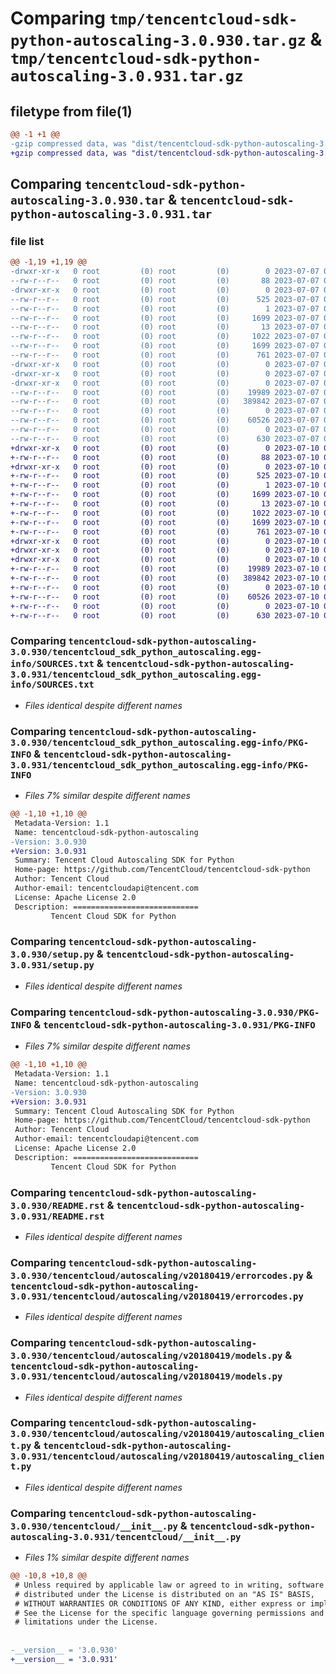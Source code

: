 # Comparing `tmp/tencentcloud-sdk-python-autoscaling-3.0.930.tar.gz` & `tmp/tencentcloud-sdk-python-autoscaling-3.0.931.tar.gz`

## filetype from file(1)

```diff
@@ -1 +1 @@
-gzip compressed data, was "dist/tencentcloud-sdk-python-autoscaling-3.0.930.tar", last modified: Fri Jul  7 00:16:27 2023, max compression
+gzip compressed data, was "dist/tencentcloud-sdk-python-autoscaling-3.0.931.tar", last modified: Mon Jul 10 00:30:24 2023, max compression
```

## Comparing `tencentcloud-sdk-python-autoscaling-3.0.930.tar` & `tencentcloud-sdk-python-autoscaling-3.0.931.tar`

### file list

```diff
@@ -1,19 +1,19 @@
-drwxr-xr-x   0 root         (0) root         (0)        0 2023-07-07 00:16:27.000000 tencentcloud-sdk-python-autoscaling-3.0.930/
--rw-r--r--   0 root         (0) root         (0)       88 2023-07-07 00:16:27.000000 tencentcloud-sdk-python-autoscaling-3.0.930/setup.cfg
-drwxr-xr-x   0 root         (0) root         (0)        0 2023-07-07 00:16:27.000000 tencentcloud-sdk-python-autoscaling-3.0.930/tencentcloud_sdk_python_autoscaling.egg-info/
--rw-r--r--   0 root         (0) root         (0)      525 2023-07-07 00:16:27.000000 tencentcloud-sdk-python-autoscaling-3.0.930/tencentcloud_sdk_python_autoscaling.egg-info/SOURCES.txt
--rw-r--r--   0 root         (0) root         (0)        1 2023-07-07 00:16:27.000000 tencentcloud-sdk-python-autoscaling-3.0.930/tencentcloud_sdk_python_autoscaling.egg-info/dependency_links.txt
--rw-r--r--   0 root         (0) root         (0)     1699 2023-07-07 00:16:27.000000 tencentcloud-sdk-python-autoscaling-3.0.930/tencentcloud_sdk_python_autoscaling.egg-info/PKG-INFO
--rw-r--r--   0 root         (0) root         (0)       13 2023-07-07 00:16:27.000000 tencentcloud-sdk-python-autoscaling-3.0.930/tencentcloud_sdk_python_autoscaling.egg-info/top_level.txt
--rw-r--r--   0 root         (0) root         (0)     1022 2023-07-07 00:16:26.000000 tencentcloud-sdk-python-autoscaling-3.0.930/setup.py
--rw-r--r--   0 root         (0) root         (0)     1699 2023-07-07 00:16:27.000000 tencentcloud-sdk-python-autoscaling-3.0.930/PKG-INFO
--rw-r--r--   0 root         (0) root         (0)      761 2023-07-07 00:16:26.000000 tencentcloud-sdk-python-autoscaling-3.0.930/README.rst
-drwxr-xr-x   0 root         (0) root         (0)        0 2023-07-07 00:16:27.000000 tencentcloud-sdk-python-autoscaling-3.0.930/tencentcloud/
-drwxr-xr-x   0 root         (0) root         (0)        0 2023-07-07 00:16:27.000000 tencentcloud-sdk-python-autoscaling-3.0.930/tencentcloud/autoscaling/
-drwxr-xr-x   0 root         (0) root         (0)        0 2023-07-07 00:16:27.000000 tencentcloud-sdk-python-autoscaling-3.0.930/tencentcloud/autoscaling/v20180419/
--rw-r--r--   0 root         (0) root         (0)    19989 2023-07-07 00:16:26.000000 tencentcloud-sdk-python-autoscaling-3.0.930/tencentcloud/autoscaling/v20180419/errorcodes.py
--rw-r--r--   0 root         (0) root         (0)   389842 2023-07-07 00:16:26.000000 tencentcloud-sdk-python-autoscaling-3.0.930/tencentcloud/autoscaling/v20180419/models.py
--rw-r--r--   0 root         (0) root         (0)        0 2023-07-07 00:16:26.000000 tencentcloud-sdk-python-autoscaling-3.0.930/tencentcloud/autoscaling/v20180419/__init__.py
--rw-r--r--   0 root         (0) root         (0)    60526 2023-07-07 00:16:26.000000 tencentcloud-sdk-python-autoscaling-3.0.930/tencentcloud/autoscaling/v20180419/autoscaling_client.py
--rw-r--r--   0 root         (0) root         (0)        0 2023-07-07 00:16:26.000000 tencentcloud-sdk-python-autoscaling-3.0.930/tencentcloud/autoscaling/__init__.py
--rw-r--r--   0 root         (0) root         (0)      630 2023-07-07 00:16:26.000000 tencentcloud-sdk-python-autoscaling-3.0.930/tencentcloud/__init__.py
+drwxr-xr-x   0 root         (0) root         (0)        0 2023-07-10 00:30:24.000000 tencentcloud-sdk-python-autoscaling-3.0.931/
+-rw-r--r--   0 root         (0) root         (0)       88 2023-07-10 00:30:24.000000 tencentcloud-sdk-python-autoscaling-3.0.931/setup.cfg
+drwxr-xr-x   0 root         (0) root         (0)        0 2023-07-10 00:30:24.000000 tencentcloud-sdk-python-autoscaling-3.0.931/tencentcloud_sdk_python_autoscaling.egg-info/
+-rw-r--r--   0 root         (0) root         (0)      525 2023-07-10 00:30:24.000000 tencentcloud-sdk-python-autoscaling-3.0.931/tencentcloud_sdk_python_autoscaling.egg-info/SOURCES.txt
+-rw-r--r--   0 root         (0) root         (0)        1 2023-07-10 00:30:24.000000 tencentcloud-sdk-python-autoscaling-3.0.931/tencentcloud_sdk_python_autoscaling.egg-info/dependency_links.txt
+-rw-r--r--   0 root         (0) root         (0)     1699 2023-07-10 00:30:24.000000 tencentcloud-sdk-python-autoscaling-3.0.931/tencentcloud_sdk_python_autoscaling.egg-info/PKG-INFO
+-rw-r--r--   0 root         (0) root         (0)       13 2023-07-10 00:30:24.000000 tencentcloud-sdk-python-autoscaling-3.0.931/tencentcloud_sdk_python_autoscaling.egg-info/top_level.txt
+-rw-r--r--   0 root         (0) root         (0)     1022 2023-07-10 00:30:24.000000 tencentcloud-sdk-python-autoscaling-3.0.931/setup.py
+-rw-r--r--   0 root         (0) root         (0)     1699 2023-07-10 00:30:24.000000 tencentcloud-sdk-python-autoscaling-3.0.931/PKG-INFO
+-rw-r--r--   0 root         (0) root         (0)      761 2023-07-10 00:30:24.000000 tencentcloud-sdk-python-autoscaling-3.0.931/README.rst
+drwxr-xr-x   0 root         (0) root         (0)        0 2023-07-10 00:30:24.000000 tencentcloud-sdk-python-autoscaling-3.0.931/tencentcloud/
+drwxr-xr-x   0 root         (0) root         (0)        0 2023-07-10 00:30:24.000000 tencentcloud-sdk-python-autoscaling-3.0.931/tencentcloud/autoscaling/
+drwxr-xr-x   0 root         (0) root         (0)        0 2023-07-10 00:30:24.000000 tencentcloud-sdk-python-autoscaling-3.0.931/tencentcloud/autoscaling/v20180419/
+-rw-r--r--   0 root         (0) root         (0)    19989 2023-07-10 00:30:24.000000 tencentcloud-sdk-python-autoscaling-3.0.931/tencentcloud/autoscaling/v20180419/errorcodes.py
+-rw-r--r--   0 root         (0) root         (0)   389842 2023-07-10 00:30:24.000000 tencentcloud-sdk-python-autoscaling-3.0.931/tencentcloud/autoscaling/v20180419/models.py
+-rw-r--r--   0 root         (0) root         (0)        0 2023-07-10 00:30:24.000000 tencentcloud-sdk-python-autoscaling-3.0.931/tencentcloud/autoscaling/v20180419/__init__.py
+-rw-r--r--   0 root         (0) root         (0)    60526 2023-07-10 00:30:24.000000 tencentcloud-sdk-python-autoscaling-3.0.931/tencentcloud/autoscaling/v20180419/autoscaling_client.py
+-rw-r--r--   0 root         (0) root         (0)        0 2023-07-10 00:30:24.000000 tencentcloud-sdk-python-autoscaling-3.0.931/tencentcloud/autoscaling/__init__.py
+-rw-r--r--   0 root         (0) root         (0)      630 2023-07-10 00:30:24.000000 tencentcloud-sdk-python-autoscaling-3.0.931/tencentcloud/__init__.py
```

### Comparing `tencentcloud-sdk-python-autoscaling-3.0.930/tencentcloud_sdk_python_autoscaling.egg-info/SOURCES.txt` & `tencentcloud-sdk-python-autoscaling-3.0.931/tencentcloud_sdk_python_autoscaling.egg-info/SOURCES.txt`

 * *Files identical despite different names*

### Comparing `tencentcloud-sdk-python-autoscaling-3.0.930/tencentcloud_sdk_python_autoscaling.egg-info/PKG-INFO` & `tencentcloud-sdk-python-autoscaling-3.0.931/tencentcloud_sdk_python_autoscaling.egg-info/PKG-INFO`

 * *Files 7% similar despite different names*

```diff
@@ -1,10 +1,10 @@
 Metadata-Version: 1.1
 Name: tencentcloud-sdk-python-autoscaling
-Version: 3.0.930
+Version: 3.0.931
 Summary: Tencent Cloud Autoscaling SDK for Python
 Home-page: https://github.com/TencentCloud/tencentcloud-sdk-python
 Author: Tencent Cloud
 Author-email: tencentcloudapi@tencent.com
 License: Apache License 2.0
 Description: ============================
         Tencent Cloud SDK for Python
```

### Comparing `tencentcloud-sdk-python-autoscaling-3.0.930/setup.py` & `tencentcloud-sdk-python-autoscaling-3.0.931/setup.py`

 * *Files identical despite different names*

### Comparing `tencentcloud-sdk-python-autoscaling-3.0.930/PKG-INFO` & `tencentcloud-sdk-python-autoscaling-3.0.931/PKG-INFO`

 * *Files 7% similar despite different names*

```diff
@@ -1,10 +1,10 @@
 Metadata-Version: 1.1
 Name: tencentcloud-sdk-python-autoscaling
-Version: 3.0.930
+Version: 3.0.931
 Summary: Tencent Cloud Autoscaling SDK for Python
 Home-page: https://github.com/TencentCloud/tencentcloud-sdk-python
 Author: Tencent Cloud
 Author-email: tencentcloudapi@tencent.com
 License: Apache License 2.0
 Description: ============================
         Tencent Cloud SDK for Python
```

### Comparing `tencentcloud-sdk-python-autoscaling-3.0.930/README.rst` & `tencentcloud-sdk-python-autoscaling-3.0.931/README.rst`

 * *Files identical despite different names*

### Comparing `tencentcloud-sdk-python-autoscaling-3.0.930/tencentcloud/autoscaling/v20180419/errorcodes.py` & `tencentcloud-sdk-python-autoscaling-3.0.931/tencentcloud/autoscaling/v20180419/errorcodes.py`

 * *Files identical despite different names*

### Comparing `tencentcloud-sdk-python-autoscaling-3.0.930/tencentcloud/autoscaling/v20180419/models.py` & `tencentcloud-sdk-python-autoscaling-3.0.931/tencentcloud/autoscaling/v20180419/models.py`

 * *Files identical despite different names*

### Comparing `tencentcloud-sdk-python-autoscaling-3.0.930/tencentcloud/autoscaling/v20180419/autoscaling_client.py` & `tencentcloud-sdk-python-autoscaling-3.0.931/tencentcloud/autoscaling/v20180419/autoscaling_client.py`

 * *Files identical despite different names*

### Comparing `tencentcloud-sdk-python-autoscaling-3.0.930/tencentcloud/__init__.py` & `tencentcloud-sdk-python-autoscaling-3.0.931/tencentcloud/__init__.py`

 * *Files 1% similar despite different names*

```diff
@@ -10,8 +10,8 @@
 # Unless required by applicable law or agreed to in writing, software
 # distributed under the License is distributed on an "AS IS" BASIS,
 # WITHOUT WARRANTIES OR CONDITIONS OF ANY KIND, either express or implied.
 # See the License for the specific language governing permissions and
 # limitations under the License.
 
 
-__version__ = '3.0.930'
+__version__ = '3.0.931'
```

